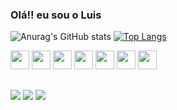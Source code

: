 ### Olá!! eu sou o Luis


![Anurag's GitHub stats](https://github-readme-stats.vercel.app/api?username=luissothavioo&show_icons=true&theme=onedark)
[![Top Langs](https://github-readme-stats.vercel.app/api/top-langs/?username=luissothavioo&layout=compact&theme=onedark)](https://github.com/luissothavioo/github-readme-stats)

<div style="display:  inline_block"<br>
<img height="30" whidt="40" src="https://cdn.jsdelivr.net/gh/devicons/devicon/icons/figma/figma-original.svg" /> 
<img height="30" whidt="40" src="https://cdn.jsdelivr.net/gh/devicons/devicon/icons/cplusplus/cplusplus-original.svg" />
<img aling="center" height="30" whidt="40" src="https://cdn.jsdelivr.net/gh/devicons/devicon/icons/css3/css3-original.svg" />
<img height="30" whidt="40" src="https://cdn.jsdelivr.net/gh/devicons/devicon/icons/html5/html5-original.svg" />
<img height="30" whidt="40" src="https://cdn.jsdelivr.net/gh/devicons/devicon/icons/figma/figma-original.svg" />
<img height="30" whidt="40" src="https://cdn.jsdelivr.net/gh/devicons/devicon/icons/git/git-original.svg" />
<img height="30" whidt="40" src="https://cdn.jsdelivr.net/gh/devicons/devicon/icons/mysql/mysql-original.svg" />
</div>  

##

<div>
 <a href="https://www.instagram.com/luissothavioo/" target="_blank"><img src="https://img.shields.io/badge/Instagram-E4405F?style=for-the-badge&logo=instagram&logoColor=white"></a>
 <a href=" " target="_blank"><img src="https://img.shields.io/badge/Discord-7289DA?style=for-the-badge&logo=discord&logoColor=white"></a>
 <a href="luisothavioa@gmail.com" target="_blank"><img src="https://img.shields.io/badge/Gmail-D14836?style=for-the-badge&logo=gmail&logoColor=white"></a>
</div>
